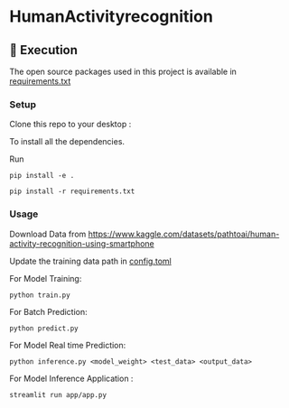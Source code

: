 # HumanActivityrecognition


<!-- Execution -->
<h2 id="execution"> 🍴 Execution</h2>

<!--This project is written in Python programming language. <br>-->
The open source packages used in this project is available in [requirements.txt](requirements.txt)

### Setup

Clone this repo to your desktop :

To install all the dependencies.

Run

`pip install -e .`

`pip install -r requirements.txt`

### Usage

Download Data from
https://www.kaggle.com/datasets/pathtoai/human-activity-recognition-using-smartphone

Update the training data path in [config.toml](./config/config.toml)


For Model Training: 

`python train.py`

For Batch Prediction: 

`python predict.py`

For Model Real time Prediction: 

`python inference.py <model_weight> <test_data> <output_data>`


For Model Inference Application : 

`streamlit run app/app.py`
